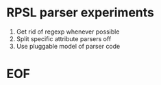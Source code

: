 # RPSL parser experiments

1. Get rid of regexp whenever possible
1. Split specific attribute parsers off
1. Use pluggable model of parser code

# EOF #
